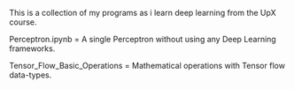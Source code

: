 This is a collection of my programs as i learn deep learning from the UpX course.

Perceptron.ipynb = A single Perceptron without using any Deep Learning frameworks.

Tensor_Flow_Basic_Operations = Mathematical operations with Tensor flow data-types.
